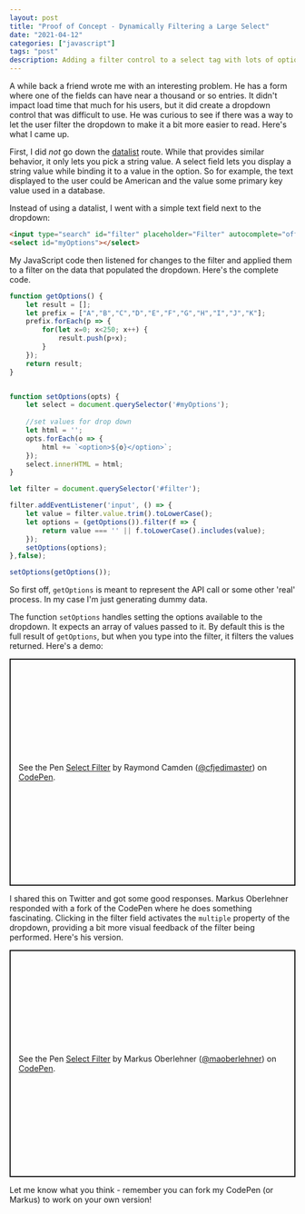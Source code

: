 ```yaml
---
layout: post
title: "Proof of Concept - Dynamically Filtering a Large Select"
date: "2021-04-12"
categories: ["javascript"]
tags: "post"
description: Adding a filter control to a select tag with lots of options
---
```


A while back a friend wrote me with an interesting problem. He has a form where one of the fields can have near a thousand or so entries. It didn't impact load time that much for his users, but it did create a dropdown control that was difficult to use. He was curious to see if there was a way to let the user filter the dropdown to make it a bit more easier to read. Here's what I came up.

First, I did *not* go down the [datalist](https://developer.mozilla.org/en-US/docs/Web/HTML/Element/datalist) route. While that provides similar behavior, it only lets you pick a string value. A select field lets you display a string value while binding it to a value in the option. So for example, the text displayed to the user could be American and the value some primary key value used in a database. 

Instead of using a datalist, I went with a simple text field next to the dropdown: 

```html
<input type="search" id="filter" placeholder="Filter" autocomplete="off">
<select id="myOptions"></select>
```

My JavaScript code then listened for changes to the filter and applied them to a filter on the data that populated the dropdown. Here's the complete code. 

```js
function getOptions() {
	let result = [];
	let prefix = ["A","B","C","D","E","F","G","H","I","J","K"];
	prefix.forEach(p => {
		for(let x=0; x<250; x++) {
			result.push(p+x);
		}
	});
	return result;
}


function setOptions(opts) {
	let select = document.querySelector('#myOptions');
	
	//set values for drop down
	let html = '';
	opts.forEach(o => {
		html += `<option>${o}</option>`;
	});
	select.innerHTML = html;
}

let filter = document.querySelector('#filter');

filter.addEventListener('input', () => {
	let value = filter.value.trim().toLowerCase();
	let options = (getOptions()).filter(f => {
		return value === '' || f.toLowerCase().includes(value);
	});
	setOptions(options);
},false);

setOptions(getOptions());
```

So first off, `getOptions` is meant to represent the API call or some other 'real' process. In my case I'm just generating dummy data. 

The function `setOptions` handles setting the options available to the dropdown. It expects an array of values passed to it. By default this is the full result of `getOptions`, but when you type into the filter, it filters the values returned. Here's a demo:

<p class="codepen" data-height="400" data-theme-id="dark" data-default-tab="js,result" data-user="cfjedimaster" data-slug-hash="MWJrZVL" style="height: 400px; box-sizing: border-box; display: flex; align-items: center; justify-content: center; border: 2px solid; margin: 1em 0; padding: 1em;" data-pen-title="Select Filter">
  <span>See the Pen <a href="https://codepen.io/cfjedimaster/pen/MWJrZVL">
  Select Filter</a> by Raymond Camden (<a href="https://codepen.io/cfjedimaster">@cfjedimaster</a>)
  on <a href="https://codepen.io">CodePen</a>.</span>
</p>
<script async src="https://cpwebassets.codepen.io/assets/embed/ei.js"></script>

I shared this on Twitter and got some good responses. Markus Oberlehner responded with a fork of the CodePen where he does something fascinating. Clicking in the filter field activates the `multiple` property of the dropdown, providing a bit more visual feedback of the filter being performed. Here's his version.

<p class="codepen" data-height="400" data-theme-id="dark" data-default-tab="js,result" data-user="maoberlehner" data-slug-hash="VwPQZgx" style="height: 400px; box-sizing: border-box; display: flex; align-items: center; justify-content: center; border: 2px solid; margin: 1em 0; padding: 1em;" data-pen-title="Select Filter">
  <span>See the Pen <a href="https://codepen.io/maoberlehner/pen/VwPQZgx">
  Select Filter</a> by Markus Oberlehner (<a href="https://codepen.io/maoberlehner">@maoberlehner</a>)
  on <a href="https://codepen.io">CodePen</a>.</span>
</p>
<script async src="https://cpwebassets.codepen.io/assets/embed/ei.js"></script>

Let me know what you think - remember you can fork my CodePen (or Markus) to work on your own version!
